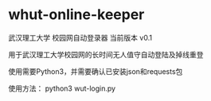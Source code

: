 # whut-online-keeper
武汉理工大学 校园网自动登录器
当前版本 v0.1

用于武汉理工大学校园网的长时间无人值守自动登陆及掉线重登

使用需要Python3，并需要确认已安装json和requests包

使用方法：
python3 wut-login.py
